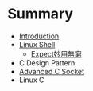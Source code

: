 # Summary

* [Introduction](README.md)
* [Linux Shell](linux_shell.md)
   * [Expect妙用無窮](expectmiao_yong_wu_qiong.md)
* C Design Pattern 
* [Advanced C Socket](advanced_c_socket.md)
* Linux C


